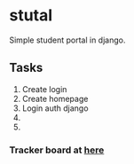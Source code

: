 # stutal
Simple student portal in django.

## Tasks
<ol>
<li>Create login</li>
<li>Create homepage</li>
<li>Login auth django</li>
<li></li>
<li></li>
</ol>

### Tracker board at <a href=https://trello.com/b/9QsWq5a0>here</a>

